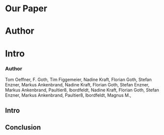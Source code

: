 # Our Paper
# Author
 
# Intro

### Author


Tom Oeffner, F. Goth, Tim Figgemeier, Nadine Kraft, Florian Goth, Stefan Enzner, Markus Ankenbrand, Nadine Kraft, Florian Goth, Stefan Enzner, Markus Ankenbrand, Paultier8, lbordfeldt, Nadine Kraft, Florian Goth, Stefan Enzner, Markus Ankenbrand, Paultier8, lbordfeldt, Magnus M.,


## Intro


## Conclusion


